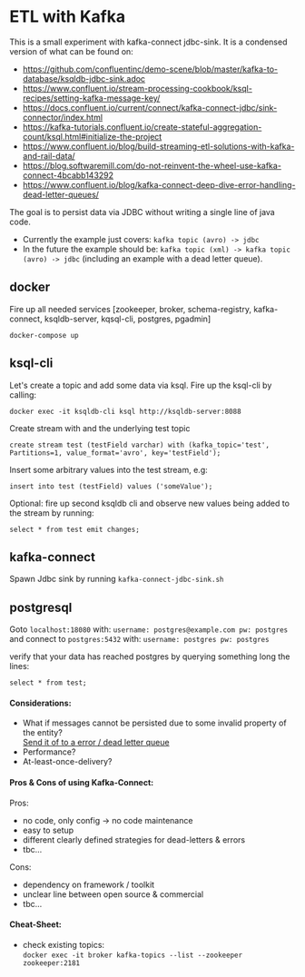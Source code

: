 # ETL with Kafka

This is a small experiment with kafka-connect jdbc-sink.
It is a condensed version of what can be found on:

* https://github.com/confluentinc/demo-scene/blob/master/kafka-to-database/ksqldb-jdbc-sink.adoc
* https://www.confluent.io/stream-processing-cookbook/ksql-recipes/setting-kafka-message-key/
* https://docs.confluent.io/current/connect/kafka-connect-jdbc/sink-connector/index.html
* https://kafka-tutorials.confluent.io/create-stateful-aggregation-count/ksql.html#initialize-the-project
* https://www.confluent.io/blog/build-streaming-etl-solutions-with-kafka-and-rail-data/
* https://blog.softwaremill.com/do-not-reinvent-the-wheel-use-kafka-connect-4bcabb143292
* https://www.confluent.io/blog/kafka-connect-deep-dive-error-handling-dead-letter-queues/

The goal is to persist data via JDBC without writing a single line of java code.
* Currently the example just covers: `` kafka topic (avro) -> jdbc ``
* In the future the example should be: `` kafka topic (xml) -> kafka topic (avro) -> jdbc `` (including an example with a dead letter queue).

## docker
Fire up all needed services [zookeeper, broker, schema-registry, kafka-connect, ksqldb-server, kqsql-cli, postgres, pgadmin]

````
docker-compose up
````

## ksql-cli
Let's create a topic and add some data via ksql.
Fire up the ksql-cli by calling:

````
docker exec -it ksqldb-cli ksql http://ksqldb-server:8088
````

Create stream with and the underlying test topic

````
create stream test (testField varchar) with (kafka_topic='test', Partitions=1, value_format='avro', key='testField');
````

Insert some arbitrary values into the test stream, e.g: 

````
insert into test (testField) values ('someValue');
````

Optional: fire up second ksqldb cli and observe new values being added to the stream by running:
````
select * from test emit changes;
````

## kafka-connect
Spawn Jdbc sink by running ``kafka-connect-jdbc-sink.sh``

## postgresql
Goto ``localhost:18080`` with: ``username: postgres@example.com pw: postgres`` <br>
and connect to ``postgres:5432`` with: ``username: postgres pw: postgres``

verify that your data has reached postgres by querying something long the lines:
````
select * from test;
````

#### Considerations:

* What if messages cannot be persisted due to some invalid property of the entity? <br>[Send it of to a error / dead letter queue](https://www.confluent.io/blog/kafka-connect-deep-dive-error-handling-dead-letter-queues/)
* Performance?
* At-least-once-delivery?

#### Pros & Cons of using Kafka-Connect:

Pros:
* no code, only config -> no code maintenance
* easy to setup
* different clearly defined strategies for dead-letters & errors
* tbc...

Cons:
 * dependency on framework / toolkit
 * unclear line between open source & commercial 
 * tbc...


#### Cheat-Sheet:
* check existing topics:<br>
``docker exec -it broker kafka-topics --list --zookeeper zookeeper:2181``


